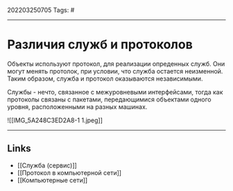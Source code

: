 202203250705
Tags: #

---

# Различия служб и протоколов

Объекты используют протокол, для реализации опреденных служб. Они могут менять протолок, при условии, что служба остается неизменной. Таким образом, служба и протокол оказываются независимыми. 

Службы - нечто, связанное с межуровневыми интерфейсами, тогда как протоколы связаны с пакетами, передающимися объектами одного уровня, расположенными на разных машинах.

![[IMG_5A248C3ED2A8-1 1.jpeg]]

---
## Links
- [[Cлужба (сервис)]]
- [[Протокол в компьютерной сети]]
- [[Компьютерные сети]]
